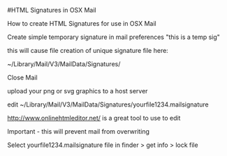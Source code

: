 #HTML Signatures in OSX Mail

How to create HTML Signatures for use in OSX Mail

Create simple temporary signature in mail preferences "this is a temp sig"

this will cause file creation of unique signature file here:

~/Library/Mail/V3/MailData/Signatures/

Close Mail

upload your png or svg graphics to a host server

edit ~/Library/Mail/V3/MailData/Signatures/yourfile1234.mailsignature

http://www.onlinehtmleditor.net/ is a great tool to use to edit

Important - this will prevent mail from overwriting

Select yourfile1234.mailsignature file in finder > get info > lock file
 
